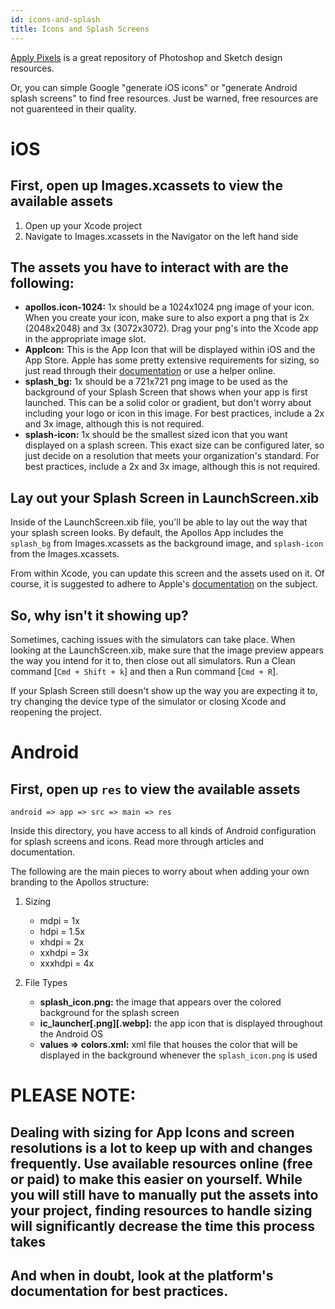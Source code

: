 ```yaml
---
id: icons-and-splash
title: Icons and Splash Screens
---
```


[Apply Pixels](https://applypixels.com/) is a great repository of Photoshop and Sketch design resources.

Or, you can simple Google "generate iOS icons" or "generate Android splash screens" to find free resources. Just be warned, free resources are not guarenteed in their quality.

# iOS
## First, open up Images.xcassets to view the available assets
1. Open up your Xcode project
2. Navigate to Images.xcassets in the Navigator on the left hand side

## The assets you have to interact with are the following:
* **apollos.icon-1024:** 1x should be a 1024x1024 png image of your icon. When you create your icon, make sure to also export a png that is 2x (2048x2048) and 3x (3072x3072). Drag your png's into the Xcode app in the appropriate image slot.
* **AppIcon:** This is the App Icon that will be displayed within iOS and the App Store. Apple has some pretty extensive requirements for sizing, so just read through their [documentation](https://developer.apple.com/design/human-interface-guidelines/ios/icons-and-images/app-icon/) or use a helper online.
* **splash_bg:** 1x should be a 721x721 png image to be used as the background of your Splash Screen that shows when your app is first launched. This can be a solid color or gradient, but don't worry about including your logo or icon in this image. For best practices, include a 2x and 3x image, although this is not required.
* **splash-icon:** 1x should be the smallest sized icon that you want displayed on a splash screen. This exact size can be configured later, so just decide on a resolution that meets your organization's standard. For best practices, include a 2x and 3x image, although this is not required.

## Lay out your Splash Screen in LaunchScreen.xib
Inside of the LaunchScreen.xib file, you'll be able to lay out the way that your splash screen looks. By default, the Apollos App includes the `splash_bg` from Images.xcassets as the background image, and `splash-icon` from the Images.xcassets.

From within Xcode, you can update this screen and the assets used on it. Of course, it is suggested to adhere to Apple's [documentation](https://developer.apple.com/design/human-interface-guidelines/ios/icons-and-images/launch-screen/) on the subject.

## So, why isn't it showing up?
Sometimes, caching issues with the simulators can take place. When looking at the LaunchScreen.xib, make sure that the image preview appears the way you intend for it to, then close out all simulators. Run a Clean command [`Cmd + Shift + k`] and then a Run command [`Cmd + R`].

If your Splash Screen still doesn't show up the way you are expecting it to, try changing the device type of the simulator or closing Xcode and reopening the project.


# Android
## First, open up `res` to view the available assets
`android => app => src => main => res`

Inside this directory, you have access to all kinds of Android configuration for splash screens and icons. Read more through articles and documentation.

The following are the main pieces to worry about when adding your own branding to the Apollos structure:

1. Sizing
    * mdpi = 1x
    * hdpi = 1.5x
    * xhdpi = 2x
    * xxhdpi = 3x
    * xxxhdpi = 4x

2. File Types
    * **splash_icon.png:** the image that appears over the colored background for the splash screen
    * **ic_launcher[.png][.webp]:** the app icon that is displayed throughout the Android OS
    * **values => colors.xml:** xml file that houses the color that will be displayed in the background whenever the `splash_icon.png` is used

# PLEASE NOTE:
## Dealing with sizing for App Icons and screen resolutions is a lot to keep up with and changes frequently. Use available resources online (free or paid) to make this easier on yourself. While you will still have to manually put the assets into your project, finding resources to handle sizing will significantly decrease the time this process takes
## And when in doubt, look at the platform's documentation for best practices.